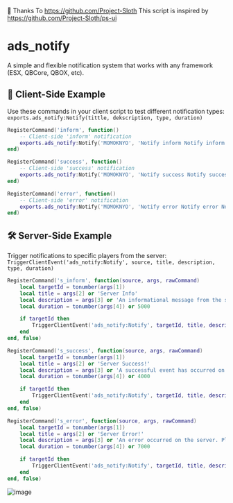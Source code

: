 🙏 Thanks To https://github.com/Project-Sloth
This script is inspired by https://github.com/Project-Sloth/ps-ui

# ads_notify
A simple and flexible notification system that works with any framework (ESX, QBCore, QBOX, etc). 

## 🧪 Client-Side Example
Use these commands in your client script to test different notification types:
```exports.ads_notify:Notify(tittle, dekscription, type, duration)```

```lua
RegisterCommand('inform', function()
    -- Client-side 'inform' notification
    exports.ads_notify:Notify('MOMOKNYO', 'Notify inform Notify inform Notify inform', 'inform', 5000)
end)

RegisterCommand('success', function()
    -- Client-side 'success' notification
    exports.ads_notify:Notify('MOMOKNYO', 'Notify success Notify success Notify success', 'success', 5000)
end)

RegisterCommand('error', function()
    -- Client-side 'error' notification
    exports.ads_notify:Notify('MOMOKNYO', 'Notify error Notify error Notify error', 'error', 5000)
end)
```

## 🛠️ Server-Side Example
Trigger notifications to specific players from the server:
```TriggerClientEvent('ads_notify:Notify', source, title, description, type, duration)```

```lua
RegisterCommand('s_inform', function(source, args, rawCommand)
    local targetId = tonumber(args[1])
    local title = args[2] or 'Server Info'
    local description = args[3] or 'An informational message from the server.'
    local duration = tonumber(args[4]) or 5000

    if targetId then
        TriggerClientEvent('ads_notify:Notify', targetId, title, description, 'inform', duration)
    end
end, false)

RegisterCommand('s_success', function(source, args, rawCommand)
    local targetId = tonumber(args[1])
    local title = args[2] or 'Server Success!'
    local description = args[3] or 'A successful event has occurred on the server.'
    local duration = tonumber(args[4]) or 4000

    if targetId then
        TriggerClientEvent('ads_notify:Notify', targetId, title, description, 'success', duration)
    end
end, false)

RegisterCommand('s_error', function(source, args, rawCommand)
    local targetId = tonumber(args[1])
    local title = args[2] or 'Server Error!'
    local description = args[3] or 'An error occurred on the server. Please check logs.'
    local duration = tonumber(args[4]) or 7000

    if targetId then
        TriggerClientEvent('ads_notify:Notify', targetId, title, description, 'error', duration)
    end
end, false)
```
![image](https://github.com/user-attachments/assets/341b9299-1165-4527-9548-a75a6f110db3)
